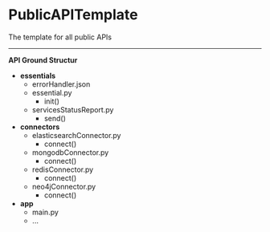# PublicAPITemplate
The template for all public APIs

--------------------------

**API Ground Structur**
  - **essentials**
    - errorHandler.json
    - essential.py
      - init()
    - servicesStatusReport.py
      - send()
  - **connectors**
    - elasticsearchConnector.py
      - connect()
    - mongodbConnector.py
      - connect()
    - redisConnector.py
      - connect()
    - neo4jConnector.py
      - connect()
  - **app**
    - main.py
    - ...
